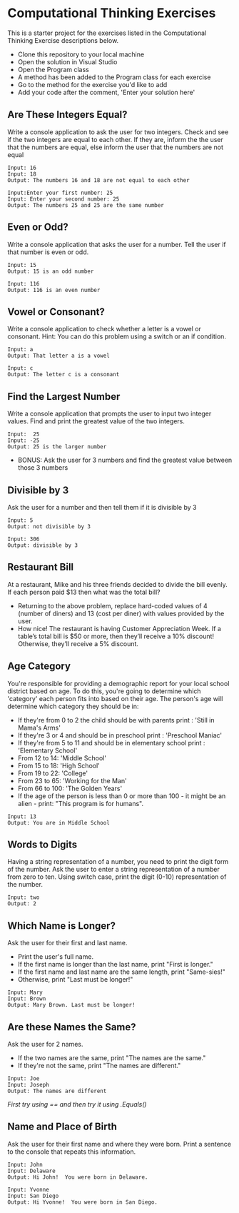 # Computational Thinking Exercises

This is a starter project for the exercises listed in the Computational Thinking Exercise descriptions below.

- Clone this repository to your local machine
- Open the solution in Visual Studio
- Open the Program class
- A method has been added to the Program class for each exercise
- Go to the method for the exercise you'd like to add
- Add your code after the comment, 'Enter your solution here'

## Are These Integers Equal?

Write a console application to ask the user for two integers. Check and see if the two integers are equal to each other. If they are, inform the the user that the numbers are equal, else inform the user that the numbers are not equal

```
Input: 16
Input: 18
Output: The numbers 16 and 18 are not equal to each other
```

```
Input:Enter your first number: 25
Input: Enter your second number: 25
Output: The numbers 25 and 25 are the same number
```

## Even or Odd?

Write a console application that asks the user for a number. Tell the user if that number is even or odd.

```
Input: 15
Output: 15 is an odd number
```

```
Input: 116
Output: 116 is an even number
```

## Vowel or Consonant?

Write a console application to check whether a letter is a vowel or consonant. Hint: You can do this problem using a switch or an if condition.

```
Input: a
Output: That letter a is a vowel
```

```
Input: c
Output: The letter c is a consonant
```

## Find the Largest Number

Write a console application that prompts the user to input two integer values. Find and print the greatest value of the two integers.

```
Input:  25
Input: -25
Output: 25 is the larger number
```

- BONUS: Ask the user for 3 numbers and find the greatest value between those 3 numbers

## Divisible by 3

Ask the user for a number and then tell them if it is divisible by 3

```
Input: 5
Output: not divisible by 3
```

```
Input: 306
Output: divisible by 3
```

## Restaurant Bill

At a restaurant, Mike and his three friends decided to divide the bill evenly. If each person paid \$13 then what was the total bill?

- Returning to the above problem, replace hard-coded values of 4 (number of diners) and 13 (cost per diner) with values provided by the user.
- How nice! The restaurant is having Customer Appreciation Week. If a table’s total bill is \$50 or more, then they’ll receive a 10% discount! Otherwise, they’ll receive a 5% discount.

## Age Category

You're responsible for providing a demographic report for your local school district based on age. To do this, you're going to determine which 'category' each person fits into based on their age. The person's age will determine which category they should be in:

- If they're from 0 to 2 the child should be with parents print : 'Still in Mama's Arms'
- If they're 3 or 4 and should be in preschool print : 'Preschool Maniac'
- If they're from 5 to 11 and should be in elementary school print : 'Elementary School'
- From 12 to 14: 'Middle School'
- From 15 to 18: 'High School'
- From 19 to 22: 'College'
- From 23 to 65: 'Working for the Man'
- From 66 to 100: 'The Golden Years'
- If the age of the person is less than 0 or more than 100 - it might be an alien - print: "This program is for humans".

```
Input: 13
Output: You are in Middle School
```

## Words to Digits

Having a string representation of a number, you need to print the digit form of the number. Ask the user to enter a string representation of a number from zero to ten. Using switch case, print the digit (0-10) representation of the number.

```
Input: two
Output: 2
```

## Which Name is Longer?

Ask the user for their first and last name.

- Print the user's full name.
- If the first name is longer than the last name, print "First is longer."
- If the first name and last name are the same length, print "Same-sies!"
- Otherwise, print "Last must be longer!"

```
Input: Mary
Input: Brown
Output: Mary Brown. Last must be longer!
```

## Are these Names the Same?

Ask the user for 2 names.

- If the two names are the same, print "The names are the same."
- If they're not the same, print "The names are different."

```
Input: Joe
Input: Joseph
Output: The names are different
```

_First try using == and then try it using .Equals()_

## Name and Place of Birth

Ask the user for their first name and where they were born.  Print a sentence to the console that repeats this information.

```
Input: John
Input: Delaware
Output: Hi John!  You were born in Delaware.
```

```
Input: Yvonne
Input: San Diego
Output: Hi Yvonne!  You were born in San Diego.
```
